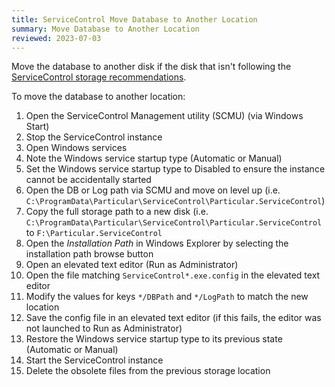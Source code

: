 ```yaml
---
title: ServiceControl Move Database to Another Location
summary: Move Database to Another Location
reviewed: 2023-07-03
---
```



Move the database to another disk if the disk that isn't following the [ServiceControl storage recommendations](/servicecontrol/servicecontrol-instances/hardware.md#general-recommendations-storage-recommendations).

To move the database to another location:

1. Open the ServiceControl Management utility (SCMU) (via Windows Start)
2. Stop the ServiceControl instance
3. Open Windows services
4. Note the Windows service startup type (Automatic or Manual)
5. Set the Windows service startup type to Disabled to ensure the instance cannot be accidentally started
6. Open the DB or Log path via SCMU and move on level up (i.e. `C:\ProgramData\Particular\ServiceControl\Particular.ServiceControl`)
7. Copy the full storage path to a new disk (i.e. `C:\ProgramData\Particular\ServiceControl\Particular.ServiceControl` to `F:\Particular.ServiceControl`
8. Open the *Installation Path* in Windows Explorer by selecting the installation path browse button
9. Open an elevated text editor (Run as Administrator)
10. Open the file matching `ServiceControl*.exe.config` in the elevated text editor
11. Modify the values for keys `*/DBPath` and `*/LogPath` to match the new location
12. Save the config file in an elevated text editor (if this fails, the editor was not launched to Run as Administrator)
13. Restore the Windows service startup type to its previous state (Automatic or Manual)
14. Start the ServiceControl instance
15. Delete the obsolete files from the previous storage location
